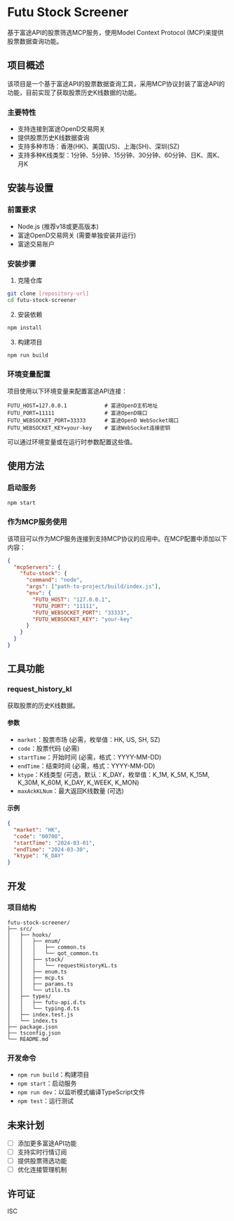 # Futu Stock Screener

基于富途API的股票筛选MCP服务，使用Model Context Protocol (MCP)来提供股票数据查询功能。

## 项目概述

该项目是一个基于富途API的股票数据查询工具，采用MCP协议封装了富途API的功能，目前实现了获取股票历史K线数据的功能。

### 主要特性

- 支持连接到富途OpenD交易网关
- 提供股票历史K线数据查询
- 支持多种市场：香港(HK)、美国(US)、上海(SH)、深圳(SZ)
- 支持多种K线类型：1分钟、5分钟、15分钟、30分钟、60分钟、日K、周K、月K

## 安装与设置

### 前置要求

- Node.js (推荐v18或更高版本)
- 富途OpenD交易网关 (需要单独安装并运行)
- 富途交易账户

### 安装步骤

1. 克隆仓库
```bash
git clone [repository-url]
cd futu-stock-screener
```

2. 安装依赖
```bash
npm install
```

3. 构建项目
```bash
npm run build
```

### 环境变量配置

项目使用以下环境变量来配置富途API连接：

```
FUTU_HOST=127.0.0.1            # 富途OpenD主机地址
FUTU_PORT=11111                # 富途OpenD端口
FUTU_WEBSOCKET_PORT=33333      # 富途OpenD WebSocket端口
FUTU_WEBSOCKET_KEY=your-key    # 富途WebSocket连接密钥
```

可以通过环境变量或在运行时参数配置这些值。

## 使用方法

### 启动服务

```bash
npm start
```

### 作为MCP服务使用

该项目可以作为MCP服务连接到支持MCP协议的应用中。在MCP配置中添加以下内容：

```json
{
  "mcpServers": {
    "futu-stock": {
      "command": "node",
      "args": ["path-to-project/build/index.js"],
      "env": {
        "FUTU_HOST": "127.0.0.1",
        "FUTU_PORT": "11111",
        "FUTU_WEBSOCKET_PORT": "33333",
        "FUTU_WEBSOCKET_KEY": "your-key"
      }
    }
  }
}
```

## 工具功能

### request_history_kl

获取股票的历史K线数据。

#### 参数

- `market`：股票市场 (必需，枚举值：HK, US, SH, SZ)
- `code`：股票代码 (必需)
- `startTime`：开始时间 (必需，格式：YYYY-MM-DD)
- `endTime`：结束时间 (必需，格式：YYYY-MM-DD)
- `ktype`：K线类型 (可选，默认：K_DAY，枚举值：K_1M, K_5M, K_15M, K_30M, K_60M, K_DAY, K_WEEK, K_MON)
- `maxAckKLNum`：最大返回K线数量 (可选)

#### 示例

```json
{
  "market": "HK",
  "code": "00700",
  "startTime": "2024-03-01",
  "endTime": "2024-03-30",
  "ktype": "K_DAY"
}
```

## 开发

### 项目结构

```
futu-stock-screener/
├── src/
│   ├── hooks/
│   │   ├── enum/
│   │   │   ├── common.ts
│   │   │   └── qot_common.ts
│   │   ├── stock/
│   │   │   └── requestHistoryKL.ts
│   │   ├── enum.ts
│   │   ├── mcp.ts
│   │   ├── params.ts
│   │   └── utils.ts
│   ├── types/
│   │   ├── futu-api.d.ts
│   │   └── typing.d.ts
│   ├── index.test.js
│   └── index.ts
├── package.json
├── tsconfig.json
└── README.md
```

### 开发命令

- `npm run build`：构建项目
- `npm start`：启动服务
- `npm run dev`：以监听模式编译TypeScript文件
- `npm test`：运行测试

## 未来计划

- [ ] 添加更多富途API功能
- [ ] 支持实时行情订阅
- [ ] 提供股票筛选功能
- [ ] 优化连接管理机制

## 许可证

ISC
